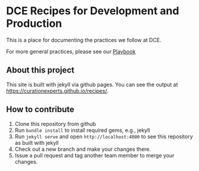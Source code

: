 # DCE Recipes for Development and Production

This is a place for documenting the practices we follow at DCE.

For more general practices, please see our [Playbook](https://curationexperts.github.io/playbook/)

## About this project

This site is built with jekyll via github pages. You can see the output at https://curationexperts.github.io/recipes/.

## How to contribute

1. Clone this repository from github
2. Run `bundle install` to install required gems, e.g., jekyll
3. Run `jekyll serve` and open `http://localhost:4000` to see this repository as built with jekyll
4. Check out a new branch and make your changes there.
5. Issue a pull request and tag another team member to merge your changes.
